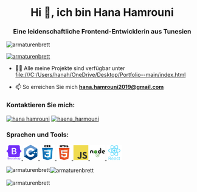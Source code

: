 
<h1 align="center">Hi 👋, ich bin Hana Hamrouni</h1>
<h3 align="center">Eine leidenschaftliche Frontend-Entwicklerin aus Tunesien</h3>

<p align="left"> <img src="C:\Users\hanah\OneDrive\Desktop\Portfolio--main\images\sana.jpg" alt="armaturenbrett" /> </p>

<p align="left"> <a href="https://github.com/ryo-ma/github-profile-trophy"><img src="https://github-profile-trophy.vercel.app/?username=armaturenbrett" alt="armaturenbrett" /></a> </p>

- 👨‍💻 Alle meine Projekte sind verfügbar unter [file:///C:/Users/hanah/OneDrive/Desktop/Portfolio--main/index.html](file:///C:/Users/hanah/OneDrive/Desktop/Portfolio--main/index.html)

- 📫 So erreichen Sie mich **hana.hamrouni2019@gmail.com**

<h3 align="left">Kontaktieren Sie mich:</h3>
<p align="left">
<a href="https://fb.com/hana hamrouni" target="blank"><img align="center" src="https://raw.githubusercontent.com/rahuldkjain/github-profile-readme-generator/master/src/images/icons/Social/facebook.svg" alt="hana hamrouni" height="30" width="40" /></a>
<a href="https://instagram.com/haena_harmouni" target="blank"><img align="center" src="https://raw.githubusercontent.com/rahuldkjain/github-profile-readme-generator/master/src/images/icons/Social/instagram.svg" alt="haena_harmouni" height="30" width="40" /></a>
</p>

<h3 align="left">Sprachen und Tools:</h3>
<p align="left"> <a href="https://getbootstrap.com" target="_blank" rel="noreferrer"> <img src="https://raw.githubusercontent.com/devicons/devicon/master/icons/bootstrap/bootstrap-plain-wordmark.svg" alt="bootstrap" width="40" height="40"/> </a> <a href="https://www.w3schools.com/cpp/" target="_blank" rel="noreferrer"> <img src="https://raw.githubusercontent.com/devicons/devicon/master/icons/cplusplus/cplusplus-original.svg" alt="cplusplus" width="40" height="40"/> </a> <a href="https://www.w3schools.com/css/" target="_blank" rel="noreferrer"> <img src="https://raw.githubusercontent.com/devicons/devicon/master/icons/css3/css3-original-wordmark.svg" alt="css3" width="40" height="40"/> </a> <a href="https://www.w3.org/html/" target="_blank" rel="noreferrer"> <img src="https://raw.githubusercontent.com/devicons/devicon/master/icons/html5/html5-original-wordmark.svg" alt="html5" width="40" height="40"/> </a> <a href="https://developer.mozilla.org/en-US/docs/Web/JavaScript" target="_blank" rel="noreferrer"> <img src="https://raw.githubusercontent.com/devicons/devicon/master/icons/javascript/javascript-original.svg" alt="javascript" width="40" height="40"/> </a> <a href="https://nodejs.org" target="_blank" rel="noreferrer"> <img src="https://raw.githubusercontent.com/devicons/devicon/master/icons/nodejs/nodejs-original-wordmark.svg" alt="nodejs" width="40" height="40"/> </a> <a href="https://reactjs.org/" target="_blank" rel="noreferrer"> <img src="https://raw.githubusercontent.com/devicons/devicon/master/icons/react/react-original-wordmark.svg" alt="reagieren" width="40" height="40"/> </a> </p>

<p><img align="left" src="https://github-readme-stats.vercel.app/api/top-langs?username=armaturenbrett&show_icons=true&locale=en&layout=compact" alt="armaturenbrett" /></p>

<p> <img align="center" src="https://github-readme-stats.vercel.app/api?username=armaturenbrett&show_icons=true&locale=en" alt="armaturenbrett" /></p>

<p><img align="center" src="https://github-readme-streak-stats.herokuapp.com/?user=armaturenbrett&" alt="armaturenbrett" /></p>
